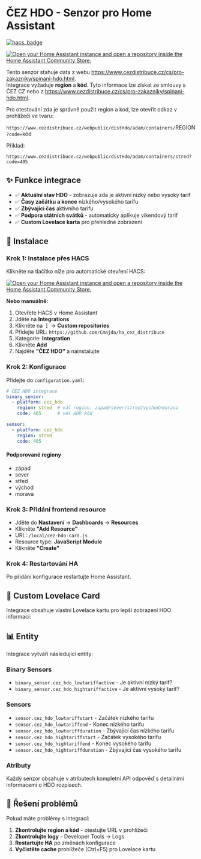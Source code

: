 # ČEZ HDO - Senzor pro Home Assistant

[![hacs_badge](https://img.shields.io/badge/HACS-Custom-41BDF5.svg?style=for-the-badge)](https://github.com/hacs/integration)  

[![Open your Home Assistant instance and open a repository inside the Home Assistant Community Store.](https://my.home-assistant.io/badges/hacs_repository.svg)](https://my.home-assistant.io/redirect/hacs_repository/?category=Integration&owner=Cmajda&repository=ha_cez_distribuce)

Tento senzor stahuje data z webu https://www.cezdistribuce.cz/cs/pro-zakazniky/spinani-hdo.html.  
Integrace vyžaduje **region** a **kód**. Tyto informace lze získat ze smlouvy s ČEZ CZ nebo z https://www.cezdistribuce.cz/cs/pro-zakazniky/spinani-hdo.html.  

Pro otestování zda je správně použit region a kod, lze otevřít odkaz v prohlížeči ve tvaru:

`https://www.cezdistribuce.cz/webpublic/distHdo/adam/containers/`REGION`?code=`kód  

Příklad:  
```
https://www.cezdistribuce.cz/webpublic/distHdo/adam/containers/stred?code=405
```

## ✨ Funkce integrace

- ✅ **Aktuální stav HDO** - zobrazuje zda je aktivní nízký nebo vysoký tarif
- ✅ **Časy začátku a konce** nízkého/vysokého tarifu  
- ✅ **Zbývající čas** aktivního tarifu
- ✅ **Podpora státních svátků** - automaticky aplikuje víkendový tarif
- ✅ **Custom Lovelace karta** pro přehledné zobrazení

## 🚀 Instalace

### Krok 1: Instalace přes HACS

Klikněte na tlačítko níže pro automatické otevření HACS:

[![Open your Home Assistant instance and open a repository inside the Home Assistant Community Store.](https://my.home-assistant.io/badges/hacs_repository.svg)](https://my.home-assistant.io/redirect/hacs_repository/?category=Integration&owner=Cmajda&repository=ha_cez_distribuce)

**Nebo manuálně:**
1. Otevřete HACS v Home Assistant
2. Jděte na **Integrations**
3. Klikněte na **⋮** → **Custom repositories**
4. Přidejte URL: `https://github.com/Cmajda/ha_cez_distribuce`
5. Kategorie: **Integration**
6. Klikněte **Add**
7. Najděte **"ČEZ HDO"** a nainstalujte

### Krok 2: Konfigurace

Přidejte do `configuration.yaml`:

```yaml
# ČEZ HDO integrace
binary_sensor:
  - platform: cez_hdo
    region: stred  # váš region: zapad/sever/stred/vychod/morava
    code: 405      # váš HDO kód

sensor:
  - platform: cez_hdo
    region: stred
    code: 405
```

#### Podporované regiony

- západ
- sever  
- střed
- východ
- morava

### Krok 3: Přidání frontend resource

- Jděte do **Nastavení** → **Dashboards** → **Resources**
- Klikněte **"Add Resource"**
- URL: `/local/cez-hdo-card.js`
- Resource type: **JavaScript Module**
- Klikněte **"Create"**

### Krok 4: Restartování HA

Po přidání konfigurace restartujte Home Assistant.

## 🎨 Custom Lovelace Card

Integrace obsahuje vlastní Lovelace kartu pro lepší zobrazení HDO informací:

## 📊 Entity

Integrace vytváří následující entity:

### Binary Sensors
- `binary_sensor.cez_hdo_lowtariffactive` - Je aktivní nízký tarif?
- `binary_sensor.cez_hdo_hightariffactive` - Je aktivní vysoký tarif?

### Sensors
- `sensor.cez_hdo_lowtariffstart` - Začátek nízkého tarifu
- `sensor.cez_hdo_lowtariffend` - Konec nízkého tarifu  
- `sensor.cez_hdo_lowtariffduration` - Zbývající čas nízkého tarifu
- `sensor.cez_hdo_hightariffstart` - Začátek vysokého tarifu
- `sensor.cez_hdo_hightariffend` - Konec vysokého tarifu
- `sensor.cez_hdo_hightariffduration` - Zbývající čas vysokého tarifu

### Atributy
Každý senzor obsahuje v atributech kompletní API odpověď s detailními informacemi o HDO rozpisech.

## 🔧 Řešení problémů

Pokud máte problémy s integrací:

1. **Zkontrolujte region a kód** - otestujte URL v prohlížeči
2. **Zkontrolujte logy** - Developer Tools → Logs
3. **Restartujte HA** po změnách konfigurace
4. **Vyčistěte cache** prohlížeče (Ctrl+F5) pro Lovelace kartu
